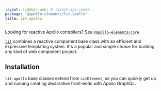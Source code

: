 ```yaml
---
layout: sidebar.webc # layout-api-index
package: '@apollo-elements/lit-apollo'
title: lit-apollo
---
```


<inline-notification type="tip">

Looking for reactive Apollo controllers? See [`@apollo-elements/core`](/api/core/)

</inline-notification>

[`lit`](https://lit.dev) combines a reactive component base class with an 
efficient and expressive templating system. It's a popular and simple choice for 
building any kind of web component project.

## Installation

<npm-snippets npm="npm i -S @apollo-elements/lit-apollo"
              yarn="yarn add @apollo-elements/lit-apollo"
              pnpm="pnpm add @apollo-elements/lit-apollo"></npm-snippets>

`lit-apollo` base classes extend from `LitElement`, so you can quickly get up 
and running creating declarative front-ends with Apollo GraphQL.

<docs-playground id="lit-apollo" playground-name="lit-apollo"></docs-playground>
<style>
#lit-apollo {
  --playground-preview-width: 300px;
}
</style>
